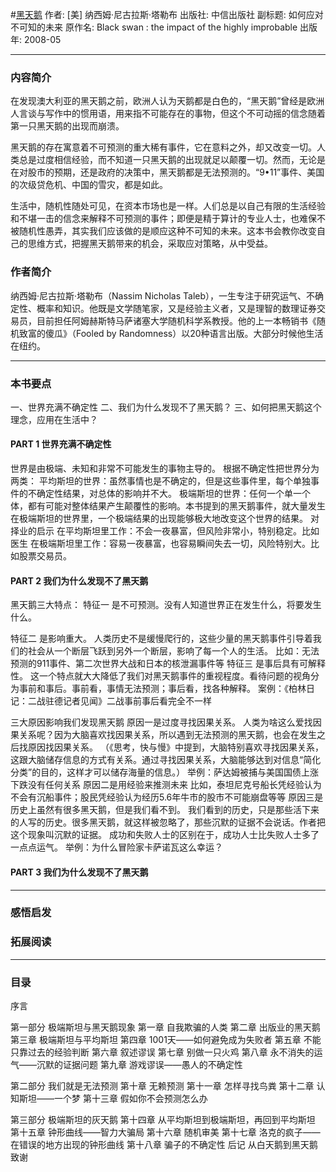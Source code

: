 #[黑天鹅](https://book.douban.com/subject/3025921/)
作者: [美] 纳西姆·尼古拉斯·塔勒布
出版社: 中信出版社
副标题: 如何应对不可知的未来
原作名: Black swan : the impact of the highly improbable
出版年: 2008-05
***
### 内容简介 
在发现澳大利亚的黑天鹅之前，欧洲人认为天鹅都是白色的，“黑天鹅”曾经是欧洲人言谈与写作中的惯用语，用来指不可能存在的事物，但这个不可动摇的信念随着第一只黑天鹅的出现而崩溃。

黑天鹅的存在寓意着不可预测的重大稀有事件，它在意料之外，却又改变一切。人类总是过度相信经验，而不知道一只黑天鹅的出现就足以颠覆一切。然而，无论是在对股市的预期，还是政府的决策中，黑天鹅都是无法预测的。“9•11”事件、美国的次级贷危机、中国的雪灾，都是如此。

生活中，随机性随处可见，在资本市场也是一样。人们总是以自己有限的生活经验和不堪一击的信念来解释不可预测的事件；即便是精于算计的专业人士，也难保不被随机性愚弄，其实我们应该做的是顺应这种不可知的未来。这本书会教你改变自己的思维方式，把握黑天鹅带来的机会，采取应对策略，从中受益。

### 作者简介 
纳西姆·尼古拉斯·塔勒布（Nassim Nicholas Taleb），一生专注于研究运气、不确定性、概率和知识。他既是文学随笔家，又是经验主义者，又是理智的数理证券交易员，目前担任阿姆赫斯特马萨诸塞大学随机科学系教授。他的上一本畅销书《随机致富的傻瓜》（Fooled by Randomness）以20种语言出版。大部分时候他生活在纽约。

***
### 本书要点
一、世界充满不确定性
二、我们为什么发现不了黑天鹅？
三、如何把黑天鹅这个理念，应用在生活中？

#### PART 1  世界充满不确定性
世界是由极端、未知和非常不可能发生的事物主导的。
根据不确定性把世界分为两类：
平均斯坦的世界：虽然事情也是不确定的，但是这些事件里，每个单独事件的不确定性结果，对总体的影响并不大。
极端斯坦的世界：任何一个单一个体，都有可能对整体结果产生颠覆性的影响。本书提到的黑天鹅事件，就大量发生在极端斯坦的世界里，一个极端结果的出现能够极大地改变这个世界的结果。
对择业的启示
在平均斯坦里工作：不会一夜暴富，但风险非常小，特别稳定。比如医生
在极端斯坦里工作：容易一夜暴富，也容易瞬间失去一切，风险特别大。比如股票交易员。

#### PART 2  我们为什么发现不了黑天鹅
黑天鹅三大特点：
特征一 是不可预测。没有人知道世界正在发生什么，将要发生什么。

特征二 是影响重大。
人类历史不是缓慢爬行的，这些少量的黑天鹅事件引导着我们的社会从一个断层飞跃到另外一个断层，影响了每一个人的生活。
比如：无法预测的911事件、第二次世界大战和日本的核泄漏事件等
特征三 是事后具有可解释性。
这一个特点就大大降低了我们对黑天鹅事件的重视程度。看待问题的视角分为事前和事后。事前看，事情无法预测；事后看，找各种解释。
案例：《柏林日记：二战驻德记者见闻》二战事前事后看完全不一样

三大原因影响我们发现黑天鹅
原因一是过度寻找因果关系。
人类为啥这么爱找因果关系呢？因为大脑喜欢找因果关系，所以遇到无法预测的黑天鹅，也会在发生之后找原因找因果关系。
（《思考，快与慢》中提到，大脑特别喜欢寻找因果关系，这跟大脑储存信息的方式有关系。通过寻找因果关系，大脑能够达到对信息“简化分类”的目的，这样才可以储存海量的信息。）
举例：萨达姆被捕与美国国债上涨下跌没有任何关系
原因二是用经验来推测未来
比如，泰坦尼克号船长凭经验认为不会有沉船事件；股民凭经验认为经历5.6年牛市的股市不可能崩盘等等
原因三是历史上虽然有很多黑天鹅，但是我们看不到。
我们看到的历史，只是那些活下来的人写的历史。很多黑天鹅，就这样被忽略了，那些沉默的证据不会说话。作者把这个现象叫沉默的证据。
成功和失败人士的区别在于，成功人士比失败人士多了一点点运气。
举例：为什么冒险家卡萨诺瓦这么幸运？
#### PART 3  我们为什么发现不了黑天鹅

***
### 感悟启发
### 拓展阅读
***
### 目录
序言

第一部分 极端斯坦与黑天鹅现象
第一章 自我欺骗的人类
第二章 出版业的黑天鹅
第三章 极端斯坦与平均斯坦
第四章 1001天——如何避免成为失败者
第五章 不能只靠过去的经验判断
第六章 叙述谬误
第七章 别做一只火鸡
第八章 永不消失的运气——沉默的证据问题
第九章 游戏谬误——愚人的不确定性

第二部分 我们就是无法预测
第十章 无赖预测
第十一章 怎样寻找鸟粪
第十二章 认知斯坦——一个梦
第十三章 假如你不会预测怎么办

第三部分 极端斯坦的灰天鹅
第十四章 从平均斯坦到极端斯坦，再回到平均斯坦
第十五章 钟形曲线——智力大骗局
第十六章 随机审美
第十七章 洛克的疯子——在错误的地方出现的钟形曲线
第十八章 骗子的不确定性
后记 从白天鹅到黑天鹅
致谢